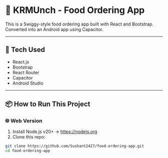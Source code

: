 # 🍔 KRMUnch - Food Ordering App

This is a Swiggy-style food ordering app built with React and Bootstrap. Converted into an Android app using Capacitor.

---

## 🧰 Tech Used

- React.js
- Bootstrap
- React Router
- Capacitor
- Android Studio

---

## 📦 How to Run This Project

### 🌐 Web Version

1. Install Node.js v20+ → https://nodejs.org
2. Clone this repo:
```bash
git clone https://github.com/Sushant2427/food-ordering-app.git
cd food-ordering-app
